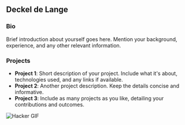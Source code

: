 ## Deckel de Lange 

### Bio
Brief introduction about yourself goes here. Mention your background, experience, and any other relevant information.

### Projects
- **Project 1**: Short description of your project. Include what it's about, technologies used, and any links if available.
- **Project 2**: Another project description. Keep the details concise and informative.
- **Project 3**: Include as many projects as you like, detailing your contributions and outcomes.

![Hacker GIF](https://viralviralvideos.com/wp-content/uploads/2014/06/GIF-Hacker.gif)
